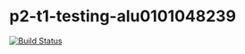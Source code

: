 # p2-t1-testing-alu0101048239
[![Build Status](https://travis-ci.com/alu0101048239/p2-t1-testing-alu0101048239.svg?branch=master)](https://travis-ci.com/alu0101048239/p2-t1-testing-alu0101048239)
